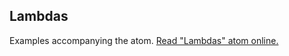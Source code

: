 ## Lambdas

Examples accompanying the atom.
[Read "Lambdas" atom online.](https://stepik.org/lesson/107888/step/1)
